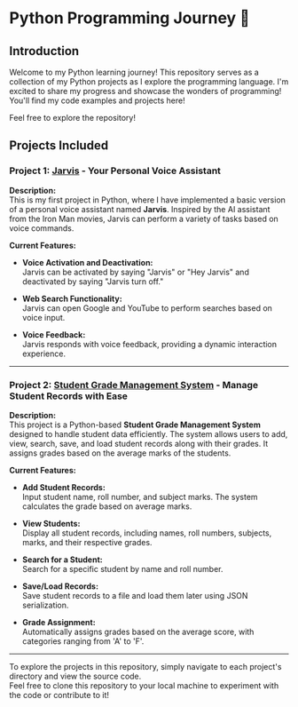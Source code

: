 # Python Programming Journey 🚀

## Introduction

Welcome to my Python learning journey! This repository serves as a collection of my Python projects as I explore the programming language. I'm excited to share my progress and showcase the wonders of programming!  
You'll find my code examples and projects here!

Feel free to explore the repository!

## Projects Included

### Project 1: [Jarvis](https://github.com/Arjun9630/My--Python-projects/tree/main/Jarvis) - Your Personal Voice Assistant

**Description:**  
This is my first project in Python, where I have implemented a basic version of a personal voice assistant named **Jarvis**. Inspired by the AI assistant from the Iron Man movies, Jarvis can perform a variety of tasks based on voice commands.

**Current Features:**
- **Voice Activation and Deactivation:**  
  Jarvis can be activated by saying "Jarvis" or "Hey Jarvis" and deactivated by saying "Jarvis turn off."
  
- **Web Search Functionality:**  
  Jarvis can open Google and YouTube to perform searches based on voice input.
  
- **Voice Feedback:**  
  Jarvis responds with voice feedback, providing a dynamic interaction experience.

---

### Project 2: [Student Grade Management System](https://github.com/Arjun9630/My--Python-projects/tree/main/StudentGradeManagement) - Manage Student Records with Ease

**Description:**  
This project is a Python-based **Student Grade Management System** designed to handle student data efficiently. The system allows users to add, view, search, save, and load student records along with their grades. It assigns grades based on the average marks of the students.

**Current Features:**
- **Add Student Records:**  
  Input student name, roll number, and subject marks. The system calculates the grade based on average marks.
  
- **View Students:**  
  Display all student records, including names, roll numbers, subjects, marks, and their respective grades.
  
- **Search for a Student:**  
  Search for a specific student by name and roll number.

- **Save/Load Records:**  
  Save student records to a file and load them later using JSON serialization.
  
- **Grade Assignment:**  
  Automatically assigns grades based on the average score, with categories ranging from 'A' to 'F'.

---

To explore the projects in this repository, simply navigate to each project's directory and view the source code.  
Feel free to clone this repository to your local machine to experiment with the code or contribute to it!
